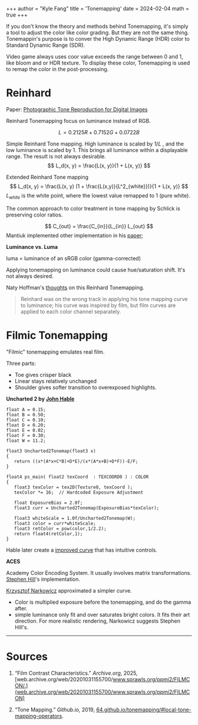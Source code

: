 +++
author = "Kyle Fang"
title = 'Tonemapping'
date = 2024-02-04
math = true
+++

If you don't know the theory and methods behind Tonemapping, it's simply a tool to adjust the color like color grading. But they are not the same thing. Tonemappin's purpose is to conver the High Dynamic Range (HDR) color to Standard Dynamic Range (SDR). 

Video game always uses coor value exceeds the range between 0 and 1, like bloom and or HDR texture. To display these color, Tonemapping is used to remap the color in the post-processing.

# Reinhard
Paper: [Photographic Tone Reproduction for Digital Images](https://www-old.cs.utah.edu/docs/techreports/2002/pdf/UUCS-02-001.pdf)

Reinhard Tonemapping focus on luminance instead of RGB. 

$$
L = 0.2125R + 0.7152G + 0.0722B
$$

Simple Reinhard Tone mapping. High luminance is scaled by $1 / L$ , and the low luminance is scaled by 1. This brings all luminance within a displayable range. The result is not always desirable.
$$
L_d(x, y) = \frac{L(x, y)}{1 + L(x, y)}
$$


Extended Reinhard Tone mapping
$$
L_d(x, y) = \frac{L(x, y) (1 + \frac{L(x,y)}{L^2_{white}})}{1 + L(x, y)}
$$
$L_{white}$ is the white point, where the lowest value remapped to 1 (pure white).



The common approach to color treatment in tone mapping by Schlick is preserving color ratios.

$$
C_{out} = \frac{C_{in}}{L_{in}} L_{out}
$$
Mantiuk implemented other implementation in his [paper](https://www.cl.cam.ac.uk/%7Erkm38/pdfs/mantiuk09cctm.pdf);



**Luminance vs. Luma**

luma = luminance of an sRGB color (gamma-corrected)

Applying tonemapping on luminance could cause hue/saturation shift. It's not always desired. 

Naty Hoffman's [thoughts](https://imdoingitwrong.wordpress.com/2010/08/19/why-reinhard-desaturates-my-blacks-3/#comment-3) on this Reinhard Tonemapping.
> Reinhard was on the wrong track in applying his tone mapping curve to luminance; his curve was inspired by film, but film curves are applied to each color channel separately.


# Filmic Tonemapping

"Filmic" tonemapping emulates real film. 

Three parts: 
- Toe gives crisper black
- Linear stays relatively unchanged
- Shoulder gives softer transition to overexposed highlights.

**Uncharted 2 by [John Hable](http://filmicworlds.com/blog/filmic-tonemapping-operators/)**

``` hlsl
float A = 0.15;
float B = 0.50;
float C = 0.10;
float D = 0.20;
float E = 0.02;
float F = 0.30;
float W = 11.2;

float3 Uncharted2Tonemap(float3 x)
{
   return ((x*(A*x+C*B)+D*E)/(x*(A*x+B)+D*F))-E/F;
}

float4 ps_main( float2 texCoord  : TEXCOORD0 ) : COLOR
{
   float3 texColor = tex2D(Texture0, texCoord );
   texColor *= 16;  // Hardcoded Exposure Adjustment

   float ExposureBias = 2.0f;
   float3 curr = Uncharted2Tonemap(ExposureBias*texColor);

   float3 whiteScale = 1.0f/Uncharted2Tonemap(W);
   float3 color = curr*whiteScale;
   float3 retColor = pow(color,1/2.2);
   return float4(retColor,1);
}
```


Hable later create a [improved curve](http://filmicworlds.com/blog/filmic-tonemapping-with-piecewise-power-curves/) that has intuitive controls.


**ACES**

Academy Color Encoding System. It usually involves matrix transformations.
[Stephen Hill](https://github.com/TheRealMJP/BakingLab/blob/master/BakingLab/ACES.hlsl)'s implementation.

[Krzysztof Narkowicz](https://knarkowicz.wordpress.com/2016/01/06/aces-filmic-tone-mapping-curve/) approximated a simpler curve. 
- Color is multiplied exposure before the tonemapping, and do the gamma after.
- simple luminance only fit and over saturates bright colors. It fits their art direction. For more realistic rendering, Narkowicz suggests Stephen Hill's.

***


# Sources

1. “Film Contrast Characteristics.” _Archive.org_, 2025, [web.archive.org/web/20201031155700/www.sprawls.org/ppmi2/FILMCON/.](web.archive.org/web/20201031155700/www.sprawls.org/ppmi2/FILMCON)

2. “Tone Mapping.” _Github.io_, 2019, [64.github.io/tonemapping/#local-tone-mapping-operators](64.github.io/tonemapping/#local-tone-mapping-operators).


